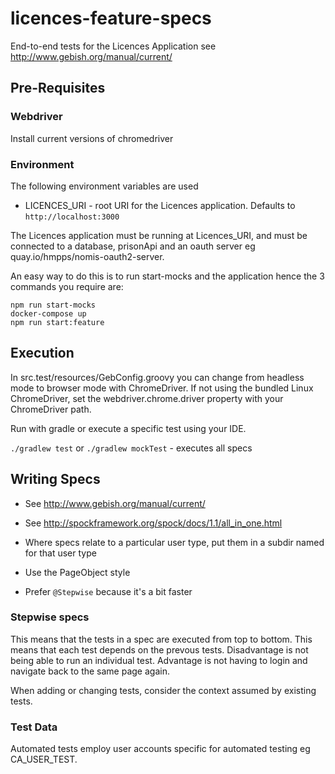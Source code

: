 # licences-feature-specs

End-to-end tests for the Licences Application
see http://www.gebish.org/manual/current/

## Pre-Requisites

### Webdriver

Install current versions of chromedriver

### Environment

The following environment variables are used

- LICENCES_URI - root URI for the Licences application. Defaults to `http://localhost:3000`

The Licences application must be running at Licences_URI, and must be connected to a database, prisonApi
and an oauth server eg quay.io/hmpps/nomis-oauth2-server.

An easy way to do this is to run start-mocks and the application hence the 3 commands you require are:

```
npm run start-mocks
docker-compose up
npm run start:feature
```


## Execution

In src.test/resources/GebConfig.groovy you can change from headless mode
to browser mode with ChromeDriver. If not using the bundled Linux ChromeDriver, set the
webdriver.chrome.driver property with your ChromeDriver path.

Run with gradle or execute a specific test using your IDE.

`./gradlew test` or `./gradlew mockTest` - executes all specs

## Writing Specs

- See http://www.gebish.org/manual/current/
- See http://spockframework.org/spock/docs/1.1/all_in_one.html

- Where specs relate to a particular user type, put them in a subdir named for that user type
- Use the PageObject style
- Prefer `@Stepwise` because it's a bit faster

### Stepwise specs

This means that the tests in a spec are executed from top to bottom. This means that each test
depends on the prevous tests. Disadvantage is not being able to run an individual test.
Advantage is not having to login and navigate back to the same page again.

When adding or changing tests, consider the context assumed by existing tests.

### Test Data

Automated tests employ user accounts specific for automated testing eg CA_USER_TEST.

